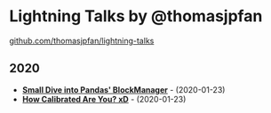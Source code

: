 # Lightning Talks by @thomasjpfan

[github.com/thomasjpfan/lightning-talks](https://github.com/thomasjpfan/lightning-talks)

## 2020

- [**Small Dive into Pandas' BlockManager**](?p=20-05-blockmanager.md) - (2020-01-23)
- [**How Calibrated Are You? xD**](https://github.com/thomasjpfan/lightning-talks/blob/master/2020_01_23_how_calibrated_are_you/notebook.ipynb) - (2020-01-23)
